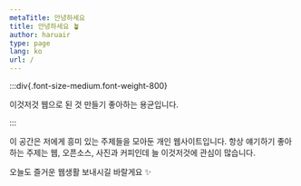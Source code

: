 ```yaml
---
metaTitle: 안녕하세요
title: 안녕하세요 🪴
author: haruair
type: page
lang: ko
url: /
---
```


:::div{.font-size-medium.font-weight-800}

이것저것 웹으로 된 것 만들기 좋아하는 용균입니다.

:::

이 공간은 저에게 흥미 있는 주제들을 모아둔 개인 웹사이트입니다. 항상 얘기하기 좋아하는 주제는 웹, 오픈소스, 사진과 커피인데 늘 이것저것에 관심이 많습니다.

오늘도 즐거운 웹생활 보내시길 바랄게요 ✨

